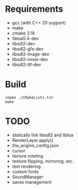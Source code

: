 # Requirements
- gcc (with C++ 20 support)
- make
- cmake 3.18
- liblua5.4-dev
- libsdl2-dev
- libsdl2-gfx-dev
- libsdl2-image-dev
- libsdl2-mixer-dev
- libsdl2-ttf-dev

# Build
```shell
cmake ./CMakeLists.txt
make
```

# TODO
- statically link libsdl2 and liblua
- RenderLayer.apply()
- the_engine_config.json
- cursor
- texture rotating
- texture flipping, mirroring, etc.
- text rendering
- custom fonts
- SoundManager
- saves management
